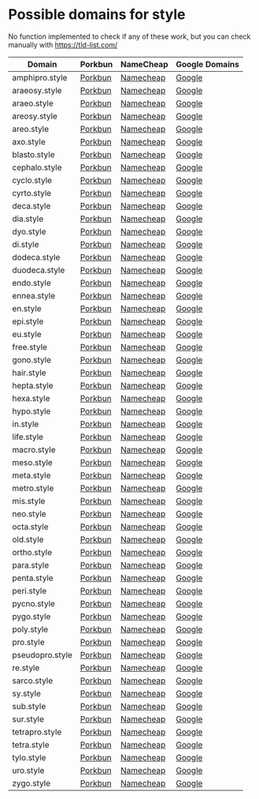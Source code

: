 # Possible domains for style

No function implemented to check if any of these work, but you can check manually with https://tld-list.com/

| Domain | Porkbun | NameCheap | Google Domains |
|---|---|---|---|
| amphipro.style | [Porkbun](https://porkbun.com/checkout/search?prb=e814663da1&tlds=&idnLanguage=&search=search&q=amphipro.style) | [Namecheap](https://www.namecheap.com/domains/registration/results/?domain=amphipro.style) | [Google](https://domains.google.com/registrar/search?searchTerm=amphipro.style) |
| araeosy.style | [Porkbun](https://porkbun.com/checkout/search?prb=e814663da1&tlds=&idnLanguage=&search=search&q=araeosy.style) | [Namecheap](https://www.namecheap.com/domains/registration/results/?domain=araeosy.style) | [Google](https://domains.google.com/registrar/search?searchTerm=araeosy.style) |
| araeo.style | [Porkbun](https://porkbun.com/checkout/search?prb=e814663da1&tlds=&idnLanguage=&search=search&q=araeo.style) | [Namecheap](https://www.namecheap.com/domains/registration/results/?domain=araeo.style) | [Google](https://domains.google.com/registrar/search?searchTerm=araeo.style) |
| areosy.style | [Porkbun](https://porkbun.com/checkout/search?prb=e814663da1&tlds=&idnLanguage=&search=search&q=areosy.style) | [Namecheap](https://www.namecheap.com/domains/registration/results/?domain=areosy.style) | [Google](https://domains.google.com/registrar/search?searchTerm=areosy.style) |
| areo.style | [Porkbun](https://porkbun.com/checkout/search?prb=e814663da1&tlds=&idnLanguage=&search=search&q=areo.style) | [Namecheap](https://www.namecheap.com/domains/registration/results/?domain=areo.style) | [Google](https://domains.google.com/registrar/search?searchTerm=areo.style) |
| axo.style | [Porkbun](https://porkbun.com/checkout/search?prb=e814663da1&tlds=&idnLanguage=&search=search&q=axo.style) | [Namecheap](https://www.namecheap.com/domains/registration/results/?domain=axo.style) | [Google](https://domains.google.com/registrar/search?searchTerm=axo.style) |
| blasto.style | [Porkbun](https://porkbun.com/checkout/search?prb=e814663da1&tlds=&idnLanguage=&search=search&q=blasto.style) | [Namecheap](https://www.namecheap.com/domains/registration/results/?domain=blasto.style) | [Google](https://domains.google.com/registrar/search?searchTerm=blasto.style) |
| cephalo.style | [Porkbun](https://porkbun.com/checkout/search?prb=e814663da1&tlds=&idnLanguage=&search=search&q=cephalo.style) | [Namecheap](https://www.namecheap.com/domains/registration/results/?domain=cephalo.style) | [Google](https://domains.google.com/registrar/search?searchTerm=cephalo.style) |
| cyclo.style | [Porkbun](https://porkbun.com/checkout/search?prb=e814663da1&tlds=&idnLanguage=&search=search&q=cyclo.style) | [Namecheap](https://www.namecheap.com/domains/registration/results/?domain=cyclo.style) | [Google](https://domains.google.com/registrar/search?searchTerm=cyclo.style) |
| cyrto.style | [Porkbun](https://porkbun.com/checkout/search?prb=e814663da1&tlds=&idnLanguage=&search=search&q=cyrto.style) | [Namecheap](https://www.namecheap.com/domains/registration/results/?domain=cyrto.style) | [Google](https://domains.google.com/registrar/search?searchTerm=cyrto.style) |
| deca.style | [Porkbun](https://porkbun.com/checkout/search?prb=e814663da1&tlds=&idnLanguage=&search=search&q=deca.style) | [Namecheap](https://www.namecheap.com/domains/registration/results/?domain=deca.style) | [Google](https://domains.google.com/registrar/search?searchTerm=deca.style) |
| dia.style | [Porkbun](https://porkbun.com/checkout/search?prb=e814663da1&tlds=&idnLanguage=&search=search&q=dia.style) | [Namecheap](https://www.namecheap.com/domains/registration/results/?domain=dia.style) | [Google](https://domains.google.com/registrar/search?searchTerm=dia.style) |
| dyo.style | [Porkbun](https://porkbun.com/checkout/search?prb=e814663da1&tlds=&idnLanguage=&search=search&q=dyo.style) | [Namecheap](https://www.namecheap.com/domains/registration/results/?domain=dyo.style) | [Google](https://domains.google.com/registrar/search?searchTerm=dyo.style) |
| di.style | [Porkbun](https://porkbun.com/checkout/search?prb=e814663da1&tlds=&idnLanguage=&search=search&q=di.style) | [Namecheap](https://www.namecheap.com/domains/registration/results/?domain=di.style) | [Google](https://domains.google.com/registrar/search?searchTerm=di.style) |
| dodeca.style | [Porkbun](https://porkbun.com/checkout/search?prb=e814663da1&tlds=&idnLanguage=&search=search&q=dodeca.style) | [Namecheap](https://www.namecheap.com/domains/registration/results/?domain=dodeca.style) | [Google](https://domains.google.com/registrar/search?searchTerm=dodeca.style) |
| duodeca.style | [Porkbun](https://porkbun.com/checkout/search?prb=e814663da1&tlds=&idnLanguage=&search=search&q=duodeca.style) | [Namecheap](https://www.namecheap.com/domains/registration/results/?domain=duodeca.style) | [Google](https://domains.google.com/registrar/search?searchTerm=duodeca.style) |
| endo.style | [Porkbun](https://porkbun.com/checkout/search?prb=e814663da1&tlds=&idnLanguage=&search=search&q=endo.style) | [Namecheap](https://www.namecheap.com/domains/registration/results/?domain=endo.style) | [Google](https://domains.google.com/registrar/search?searchTerm=endo.style) |
| ennea.style | [Porkbun](https://porkbun.com/checkout/search?prb=e814663da1&tlds=&idnLanguage=&search=search&q=ennea.style) | [Namecheap](https://www.namecheap.com/domains/registration/results/?domain=ennea.style) | [Google](https://domains.google.com/registrar/search?searchTerm=ennea.style) |
| en.style | [Porkbun](https://porkbun.com/checkout/search?prb=e814663da1&tlds=&idnLanguage=&search=search&q=en.style) | [Namecheap](https://www.namecheap.com/domains/registration/results/?domain=en.style) | [Google](https://domains.google.com/registrar/search?searchTerm=en.style) |
| epi.style | [Porkbun](https://porkbun.com/checkout/search?prb=e814663da1&tlds=&idnLanguage=&search=search&q=epi.style) | [Namecheap](https://www.namecheap.com/domains/registration/results/?domain=epi.style) | [Google](https://domains.google.com/registrar/search?searchTerm=epi.style) |
| eu.style | [Porkbun](https://porkbun.com/checkout/search?prb=e814663da1&tlds=&idnLanguage=&search=search&q=eu.style) | [Namecheap](https://www.namecheap.com/domains/registration/results/?domain=eu.style) | [Google](https://domains.google.com/registrar/search?searchTerm=eu.style) |
| free.style | [Porkbun](https://porkbun.com/checkout/search?prb=e814663da1&tlds=&idnLanguage=&search=search&q=free.style) | [Namecheap](https://www.namecheap.com/domains/registration/results/?domain=free.style) | [Google](https://domains.google.com/registrar/search?searchTerm=free.style) |
| gono.style | [Porkbun](https://porkbun.com/checkout/search?prb=e814663da1&tlds=&idnLanguage=&search=search&q=gono.style) | [Namecheap](https://www.namecheap.com/domains/registration/results/?domain=gono.style) | [Google](https://domains.google.com/registrar/search?searchTerm=gono.style) |
| hair.style | [Porkbun](https://porkbun.com/checkout/search?prb=e814663da1&tlds=&idnLanguage=&search=search&q=hair.style) | [Namecheap](https://www.namecheap.com/domains/registration/results/?domain=hair.style) | [Google](https://domains.google.com/registrar/search?searchTerm=hair.style) |
| hepta.style | [Porkbun](https://porkbun.com/checkout/search?prb=e814663da1&tlds=&idnLanguage=&search=search&q=hepta.style) | [Namecheap](https://www.namecheap.com/domains/registration/results/?domain=hepta.style) | [Google](https://domains.google.com/registrar/search?searchTerm=hepta.style) |
| hexa.style | [Porkbun](https://porkbun.com/checkout/search?prb=e814663da1&tlds=&idnLanguage=&search=search&q=hexa.style) | [Namecheap](https://www.namecheap.com/domains/registration/results/?domain=hexa.style) | [Google](https://domains.google.com/registrar/search?searchTerm=hexa.style) |
| hypo.style | [Porkbun](https://porkbun.com/checkout/search?prb=e814663da1&tlds=&idnLanguage=&search=search&q=hypo.style) | [Namecheap](https://www.namecheap.com/domains/registration/results/?domain=hypo.style) | [Google](https://domains.google.com/registrar/search?searchTerm=hypo.style) |
| in.style | [Porkbun](https://porkbun.com/checkout/search?prb=e814663da1&tlds=&idnLanguage=&search=search&q=in.style) | [Namecheap](https://www.namecheap.com/domains/registration/results/?domain=in.style) | [Google](https://domains.google.com/registrar/search?searchTerm=in.style) |
| life.style | [Porkbun](https://porkbun.com/checkout/search?prb=e814663da1&tlds=&idnLanguage=&search=search&q=life.style) | [Namecheap](https://www.namecheap.com/domains/registration/results/?domain=life.style) | [Google](https://domains.google.com/registrar/search?searchTerm=life.style) |
| macro.style | [Porkbun](https://porkbun.com/checkout/search?prb=e814663da1&tlds=&idnLanguage=&search=search&q=macro.style) | [Namecheap](https://www.namecheap.com/domains/registration/results/?domain=macro.style) | [Google](https://domains.google.com/registrar/search?searchTerm=macro.style) |
| meso.style | [Porkbun](https://porkbun.com/checkout/search?prb=e814663da1&tlds=&idnLanguage=&search=search&q=meso.style) | [Namecheap](https://www.namecheap.com/domains/registration/results/?domain=meso.style) | [Google](https://domains.google.com/registrar/search?searchTerm=meso.style) |
| meta.style | [Porkbun](https://porkbun.com/checkout/search?prb=e814663da1&tlds=&idnLanguage=&search=search&q=meta.style) | [Namecheap](https://www.namecheap.com/domains/registration/results/?domain=meta.style) | [Google](https://domains.google.com/registrar/search?searchTerm=meta.style) |
| metro.style | [Porkbun](https://porkbun.com/checkout/search?prb=e814663da1&tlds=&idnLanguage=&search=search&q=metro.style) | [Namecheap](https://www.namecheap.com/domains/registration/results/?domain=metro.style) | [Google](https://domains.google.com/registrar/search?searchTerm=metro.style) |
| mis.style | [Porkbun](https://porkbun.com/checkout/search?prb=e814663da1&tlds=&idnLanguage=&search=search&q=mis.style) | [Namecheap](https://www.namecheap.com/domains/registration/results/?domain=mis.style) | [Google](https://domains.google.com/registrar/search?searchTerm=mis.style) |
| neo.style | [Porkbun](https://porkbun.com/checkout/search?prb=e814663da1&tlds=&idnLanguage=&search=search&q=neo.style) | [Namecheap](https://www.namecheap.com/domains/registration/results/?domain=neo.style) | [Google](https://domains.google.com/registrar/search?searchTerm=neo.style) |
| octa.style | [Porkbun](https://porkbun.com/checkout/search?prb=e814663da1&tlds=&idnLanguage=&search=search&q=octa.style) | [Namecheap](https://www.namecheap.com/domains/registration/results/?domain=octa.style) | [Google](https://domains.google.com/registrar/search?searchTerm=octa.style) |
| old.style | [Porkbun](https://porkbun.com/checkout/search?prb=e814663da1&tlds=&idnLanguage=&search=search&q=old.style) | [Namecheap](https://www.namecheap.com/domains/registration/results/?domain=old.style) | [Google](https://domains.google.com/registrar/search?searchTerm=old.style) |
| ortho.style | [Porkbun](https://porkbun.com/checkout/search?prb=e814663da1&tlds=&idnLanguage=&search=search&q=ortho.style) | [Namecheap](https://www.namecheap.com/domains/registration/results/?domain=ortho.style) | [Google](https://domains.google.com/registrar/search?searchTerm=ortho.style) |
| para.style | [Porkbun](https://porkbun.com/checkout/search?prb=e814663da1&tlds=&idnLanguage=&search=search&q=para.style) | [Namecheap](https://www.namecheap.com/domains/registration/results/?domain=para.style) | [Google](https://domains.google.com/registrar/search?searchTerm=para.style) |
| penta.style | [Porkbun](https://porkbun.com/checkout/search?prb=e814663da1&tlds=&idnLanguage=&search=search&q=penta.style) | [Namecheap](https://www.namecheap.com/domains/registration/results/?domain=penta.style) | [Google](https://domains.google.com/registrar/search?searchTerm=penta.style) |
| peri.style | [Porkbun](https://porkbun.com/checkout/search?prb=e814663da1&tlds=&idnLanguage=&search=search&q=peri.style) | [Namecheap](https://www.namecheap.com/domains/registration/results/?domain=peri.style) | [Google](https://domains.google.com/registrar/search?searchTerm=peri.style) |
| pycno.style | [Porkbun](https://porkbun.com/checkout/search?prb=e814663da1&tlds=&idnLanguage=&search=search&q=pycno.style) | [Namecheap](https://www.namecheap.com/domains/registration/results/?domain=pycno.style) | [Google](https://domains.google.com/registrar/search?searchTerm=pycno.style) |
| pygo.style | [Porkbun](https://porkbun.com/checkout/search?prb=e814663da1&tlds=&idnLanguage=&search=search&q=pygo.style) | [Namecheap](https://www.namecheap.com/domains/registration/results/?domain=pygo.style) | [Google](https://domains.google.com/registrar/search?searchTerm=pygo.style) |
| poly.style | [Porkbun](https://porkbun.com/checkout/search?prb=e814663da1&tlds=&idnLanguage=&search=search&q=poly.style) | [Namecheap](https://www.namecheap.com/domains/registration/results/?domain=poly.style) | [Google](https://domains.google.com/registrar/search?searchTerm=poly.style) |
| pro.style | [Porkbun](https://porkbun.com/checkout/search?prb=e814663da1&tlds=&idnLanguage=&search=search&q=pro.style) | [Namecheap](https://www.namecheap.com/domains/registration/results/?domain=pro.style) | [Google](https://domains.google.com/registrar/search?searchTerm=pro.style) |
| pseudopro.style | [Porkbun](https://porkbun.com/checkout/search?prb=e814663da1&tlds=&idnLanguage=&search=search&q=pseudopro.style) | [Namecheap](https://www.namecheap.com/domains/registration/results/?domain=pseudopro.style) | [Google](https://domains.google.com/registrar/search?searchTerm=pseudopro.style) |
| re.style | [Porkbun](https://porkbun.com/checkout/search?prb=e814663da1&tlds=&idnLanguage=&search=search&q=re.style) | [Namecheap](https://www.namecheap.com/domains/registration/results/?domain=re.style) | [Google](https://domains.google.com/registrar/search?searchTerm=re.style) |
| sarco.style | [Porkbun](https://porkbun.com/checkout/search?prb=e814663da1&tlds=&idnLanguage=&search=search&q=sarco.style) | [Namecheap](https://www.namecheap.com/domains/registration/results/?domain=sarco.style) | [Google](https://domains.google.com/registrar/search?searchTerm=sarco.style) |
| sy.style | [Porkbun](https://porkbun.com/checkout/search?prb=e814663da1&tlds=&idnLanguage=&search=search&q=sy.style) | [Namecheap](https://www.namecheap.com/domains/registration/results/?domain=sy.style) | [Google](https://domains.google.com/registrar/search?searchTerm=sy.style) |
| sub.style | [Porkbun](https://porkbun.com/checkout/search?prb=e814663da1&tlds=&idnLanguage=&search=search&q=sub.style) | [Namecheap](https://www.namecheap.com/domains/registration/results/?domain=sub.style) | [Google](https://domains.google.com/registrar/search?searchTerm=sub.style) |
| sur.style | [Porkbun](https://porkbun.com/checkout/search?prb=e814663da1&tlds=&idnLanguage=&search=search&q=sur.style) | [Namecheap](https://www.namecheap.com/domains/registration/results/?domain=sur.style) | [Google](https://domains.google.com/registrar/search?searchTerm=sur.style) |
| tetrapro.style | [Porkbun](https://porkbun.com/checkout/search?prb=e814663da1&tlds=&idnLanguage=&search=search&q=tetrapro.style) | [Namecheap](https://www.namecheap.com/domains/registration/results/?domain=tetrapro.style) | [Google](https://domains.google.com/registrar/search?searchTerm=tetrapro.style) |
| tetra.style | [Porkbun](https://porkbun.com/checkout/search?prb=e814663da1&tlds=&idnLanguage=&search=search&q=tetra.style) | [Namecheap](https://www.namecheap.com/domains/registration/results/?domain=tetra.style) | [Google](https://domains.google.com/registrar/search?searchTerm=tetra.style) |
| tylo.style | [Porkbun](https://porkbun.com/checkout/search?prb=e814663da1&tlds=&idnLanguage=&search=search&q=tylo.style) | [Namecheap](https://www.namecheap.com/domains/registration/results/?domain=tylo.style) | [Google](https://domains.google.com/registrar/search?searchTerm=tylo.style) |
| uro.style | [Porkbun](https://porkbun.com/checkout/search?prb=e814663da1&tlds=&idnLanguage=&search=search&q=uro.style) | [Namecheap](https://www.namecheap.com/domains/registration/results/?domain=uro.style) | [Google](https://domains.google.com/registrar/search?searchTerm=uro.style) |
| zygo.style | [Porkbun](https://porkbun.com/checkout/search?prb=e814663da1&tlds=&idnLanguage=&search=search&q=zygo.style) | [Namecheap](https://www.namecheap.com/domains/registration/results/?domain=zygo.style) | [Google](https://domains.google.com/registrar/search?searchTerm=zygo.style) |
